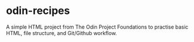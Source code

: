 # odin-recipes

A simple HTML project from The Odin Project Foundations to practise basic HTML, file structure, and Git/Github workflow.
